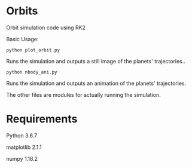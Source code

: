 # Orbits

Orbit simulation code using RK2

Basic Usage:

```
python plot_orbit.py
```

Runs the simulation and outputs a still image of the planets' trajectories..

```
python nbody_ani.py
```

Runs the simulation and outputs an animation of the planets' trajectories.

The other files are modules for actually running the simulation.

# Requirements

Python 3.6.7

matplotlib 2.1.1

numpy 1.16.2
